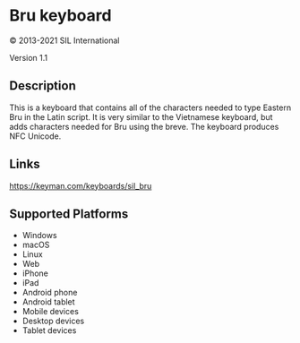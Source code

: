 Bru keyboard
==============

© 2013-2021 SIL International

Version 1.1

Description
-----------

This is a keyboard that contains all of the characters needed to type Eastern Bru in the Latin script. 
It is very similar to the Vietnamese keyboard, but adds characters needed for Bru using the breve. 
The keyboard produces NFC Unicode.

Links
-----
https://keyman.com/keyboards/sil_bru

Supported Platforms
-------------------
 * Windows
 * macOS
 * Linux
 * Web
 * iPhone
 * iPad
 * Android phone
 * Android tablet
 * Mobile devices
 * Desktop devices
 * Tablet devices

